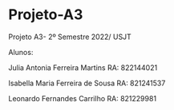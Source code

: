# Projeto-A3

Projeto A3- 2º Semestre 2022/ USJT

Alunos: 

Julia Antonia Ferreira Martins RA: 822144021

Isabella Maria Ferreira de Sousa RA: 821241537

Leonardo Fernandes Carrilho RA: 821229981
